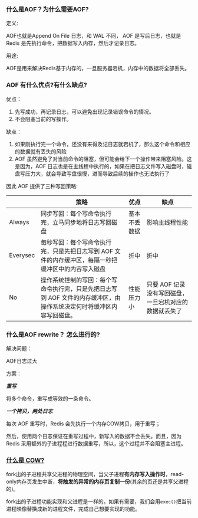 ### 什么是AOF？为什么需要AOF? 

定义:

AOF也就是Append On File 日志，和 WAL 不同， AOF 是写后日志，也就是Redis 是先执行命令，把数据写入内存，然后才记录日志。

用途:

AOF是用来解决Redis基于内存的，一旦服务器宕机，内存中的数据将全部丢失。

### AOF 有什么优点?有什么缺点?

优点：

1. 先写成功，再记录日志，可以避免出现记录错误命令的情况。
2. 不会阻塞当前的写操作。



缺点：

1. 如果刚执行完一个命令，还没有来得及记日志就宕机了，那么这个命令和相应的数据就有丢失的风险
2. AOF 虽然避免了对当前命令的阻塞，但可能会给下一个操作带来阻塞风险。这是因为，AOF 日志也是在主线程中执行的，如果在把日志文件写入磁盘时，磁盘写压力大，就会导致写盘很慢，进而导致后续的操作也无法执行了



因此 AOF 提供了三种写回策略:

|          | 策略                                                         | 优点         | 缺点                                                  |
| -------- | ------------------------------------------------------------ | ------------ | ----------------------------------------------------- |
| Always   | 同步写回：每个写命令执行完，立马同步地将日志写回磁盘         | 基本不丢数据 | 影响主线程性能                                        |
| Everysec | 每秒写回：每个写命令执行完，只是先把日志写到 AOF 文件的内存缓冲区，每隔一秒把缓冲区中的内容写入磁盘 | 折中         | 折中                                                  |
| No       | 操作系统控制的写回：每个写命令执行完，只是先把日志写到 AOF 文件的内存缓冲区，由操作系统决定何时将缓冲区内容写回磁盘。 | 性能压力小   | 只要 AOF 记录没有写回磁盘，一旦宕机对应的数据就丢失了 |

### 什么是AOF rewrite？ 怎么进行的?

解决问题：

AOF日志过大

方案：

***重写***

将多个命令，重写成等效的一条命令。

***一个拷贝，两处日志***

每次 AOF 重写时，Redis 会先执行一个内存COW拷贝，用于重写；

然后，使用两个日志保证在重写过程中，新写入的数据不会丢失。而且，因为 Redis 采用额外的子进程程进行数据重写，所以，这个过程并不会阻塞主进程。

### [什么是 COW?](https://juejin.cn/post/6844903702373859335)

fork出的子进程共享父进程的物理空间，当父子进程**有内存写入操作时**，read-only内存页发生中断，**将触发的异常的内存页复制一份**(其余的页还是共享父进程的)。

fork出的子进程功能实现和父进程是一样的。如果有需要，我们会用`exec()`把当前进程映像替换成新的进程文件，完成自己想要实现的功能。